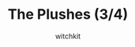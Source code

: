 ---
media: "images/rounds/war/plushes_3.png"
media_type: image
title: The Plushes (3/4)
author: [witchkit]
desc: The various stuffed animals throughout the war.
---